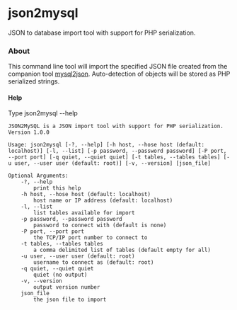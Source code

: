 json2mysql
==========

JSON to database import tool with support for PHP serialization.

### About

This command line tool will import the specified JSON file created from the companion tool [mysql2json](https://github.com/steveorevo/mysql2json). Auto-detection of objects will be stored as PHP serialized strings.  

#### Help
Type json2mysql --help

```
JSON2MySQL is a JSON import tool with support for PHP serialization.
Version 1.0.0

Usage: json2mysql [-?, --help] [-h host, --hose host (default: localhost)] [-l, --list] [-p password, --password password] [-P port, --port port] [-q quiet, --quiet quiet] [-t tables, --tables tables] [-u user, --user user (default: root)] [-v, --version] [json_file]

Optional Arguments:
	-?, --help
		print this help
	-h host, --hose host (default: localhost)
		host name or IP address (default: localhost)
	-l, --list
		list tables available for import
	-p password, --password password
		password to connect with (default is none)
	-P port, --port port
		the TCP/IP port number to connect to
	-t tables, --tables tables
		a comma delimited list of tables (default empty for all)
	-u user, --user user (default: root)
		username to connect as (default: root)
	-q quiet, --quiet quiet
		quiet (no output)
	-v, --version
		output version number
	json_file
		the json file to import
```
